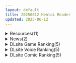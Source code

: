 ```yaml
---
layout: default
title: 20250612 Hentai Reader
updated: 2025-06-12
---
```


<details class='content-parent'>
<summary>
Resources(11)
</summary>
<details class='content-child'>
<summary>
<span class='rss-title'> [自购] [晴天艦] 女体化したオレが清楚系ビッチの妹のせいでチャラ男に強●メス堕ち (生肉) </span> <a class='rss-link' href='https://gmgard.com/gm129425' target='_blank'>&nbsp;</a>
<div class='rss-published'> 🕛 20250612 12:13:46</div>
</summary>
<img src="//static.gmgard.us/Images/upload/13694121655070833.jpg" /><br /><p>醒来性转，被妹妹男友强制雌堕，和妹妹一起3P</p>
</details>
<details class='content-child'>
<summary>
<span class='rss-title'> [自购][官中][RJ01389782][しーぶるそふと]隐秘露出 真菜香的禁忌快感[1.8G] </span> <a class='rss-link' href='https://gmgard.com/gm129419' target='_blank'>&nbsp;</a>
<div class='rss-published'> 🕛 20250612 12:12:00</div>
</summary>
<img src="//static.gmgard.us/Images/upload/10354112319035889.jpg" /><br /><p>
入正页面：点击转跳
社团名/商标名：しーぶるそふと
贩卖日：2025年06月12日 0点
支持的语言：中文(简体字) 中文(繁体字) 韩语 日文 英文
分类：女主人公 换装 3D作品 室外 露出 拘束 巨乳/爆乳 扶她

体验真正的露出，超越你想象的“自由与刺激”就在这里。
装备品多达约200种！ 尽情追求你理想中的风格吧！
用约50项角色自定义选项创造最完美的形象
七个露出的定番舞台在等着你。</p>
</details>
<details class='content-child'>
<summary>
<span class='rss-title'> 【R3711】[无修正][NitroPlus] みにくいモジカの子 / 丑小鸭与文字祸 官方中文版 </span> <a class='rss-link' href='https://blog.reimu.net/archives/110713' target='_blank'>&nbsp;</a>
<div class='rss-published'> 🕛 20250612 08:00:38</div>
</summary>
御所几年前投稿有发过本作的汉化版，不过也已经随着随着服务器一起消散了，今天应绅士请求把其新发售的Steam无修 &#8230; <a class="more-link" href="https://blog.reimu.net/archives/110713">继续阅读<span class="screen-reader-text">【R3711】[无修正][NitroPlus] みにくいモジカの子 / 丑小鸭与文字祸 官方中文版</span></a>
</details>
<details class='content-child'>
<summary>
<span class='rss-title'> [フンニャカ] 初恋のゆくえ </span> <a class='rss-link' href='https://www.hacg.icu/wp/100818.html' target='_blank'>&nbsp;</a>
<div class='rss-published'> 🕛 20250612 04:54:15</div>
</summary>
少见的假小子单行本，主动的女孩子难以抵挡，非常实用的本子 由喜欢短发纤细的作家フ &#8230; <a href="https://www.hacg.icu/wp/100818.html">继续阅读 <span class="meta-nav">&#8594;</span></a>
</details>
<details class='content-child'>
<summary>
<span class='rss-title'> 【S4894】[无修正][SoftShikiOni] 作者2D同人动画系列作品小合集 (8G) </span> <a class='rss-link' href='https://blog.reimu.net/archives/111145' target='_blank'>&nbsp;</a>
<div class='rss-published'> 🕛 20250612 02:00:09</div>
</summary>
你准备好成为老司机传奇了吗？让我们说中文~♪米粒儿～哦 米粒儿～♪哦 米粒儿~♪有了你～生活美好没烦恼～♪♪老 &#8230; <a class="more-link" href="https://blog.reimu.net/archives/111145">继续阅读<span class="screen-reader-text">【S4894】[无修正][SoftShikiOni] 作者2D同人动画系列作品小合集 (8G)</span></a>
</details>
<details class='content-child'>
<summary>
<span class='rss-title'> [P站ID=21862577][飯桶君] fanbox 合集至25.6 [23G] </span> <a class='rss-link' href='https://gmgard.com/gm129424' target='_blank'>&nbsp;</a>
<div class='rss-published'> 🕛 20250611 20:23:14</div>
</summary>
<img src="//static.gmgard.us/Images/upload/70977120423145542.jpg" /><br /><p>产量爆炸的色图作者，感觉有一点点像御坂那种画风。上传之前发现又更新了，已添加。</p>
</details>
<details class='content-child'>
<summary>
<span class='rss-title'> [2D同人动画] Jellymation 大佬 视频作品合集 至25.3 [5G] </span> <a class='rss-link' href='https://gmgard.com/gm129423' target='_blank'>&nbsp;</a>
<div class='rss-published'> 🕛 20250611 19:35:57</div>
</summary>
<img src="//static.gmgard.us/Images/upload/31448120335573919.jpg" /><br /><p>依然是求助更新，那个女人来了，莫妮卡！</p>
</details>
<details class='content-child'>
<summary>
<span class='rss-title'> [2D同人动画] Red Hornyhead 大佬 视频作品合集 至25.6 [3G] </span> <a class='rss-link' href='https://gmgard.com/gm129422' target='_blank'>&nbsp;</a>
<div class='rss-published'> 🕛 20250611 17:14:17</div>
</summary>
<img src="//static.gmgard.us/Images/upload/12855120114170246.jpg" /><br /><p>芙蓉王有那么大吗，再大点和菲伦一样了。依然是按时间排序</p>
</details>
<details class='content-child'>
<summary>
<span class='rss-title'> [官中/自购][250605][aquma]Whispers of Lust[百度网盘 935MB] </span> <a class='rss-link' href='https://gmgard.com/gm129418' target='_blank'>&nbsp;</a>
<div class='rss-published'> 🕛 20250611 13:41:20</div>
</summary>
<img src="//static.gmgard.us/Images/upload/96264111408348808.jpg" /><br /><p>自购分享,steam上目前（2025年6月11日14:06:05）为多半好评</p>
</details>
<details class='content-child'>
<summary>
<span class='rss-title'> [Steam官中/自购/百合/扶她][RJ434944][ぴよこ軍団]零月のラウラ 零月的拉芙拉[百度网盘 2.27GB] </span> <a class='rss-link' href='https://gmgard.com/gm129417' target='_blank'>&nbsp;</a>
<div class='rss-published'> 🕛 20250611 13:41:20</div>
</summary>
<img src="//static.gmgard.us/Images/upload/96253110811517160.jpg" /><br /><p>御宅计划steam代理发行,看到后立刻买下来分享了喵,祝大家假期愉快</p>
</details>
<details class='content-child'>
<summary>
<span class='rss-title'> 【R3710】やられゲー ‐祓魔令嬢編‐ </span> <a class='rss-link' href='https://blog.reimu.net/archives/111155' target='_blank'>&nbsp;</a>
<div class='rss-published'> 🕛 20250611 08:00:36</div>
</summary>
一部3D画风的横板格斗游戏……？ 就是操控女主角打一堆戴着头套的蒙面男……？？ （怀疑是作者懒得给敌人做面部故 &#8230; <a class="more-link" href="https://blog.reimu.net/archives/111155">继续阅读<span class="screen-reader-text">【R3710】やられゲー ‐祓魔令嬢編‐</span></a>
</details>

</details>
<details class='content-parent'>
<summary>
News(2)
</summary>
<details class='content-child'>
<summary>
<span class='rss-title'> 大UU後宮紳士RPG《冒險途中全員告白》將登Steam，聽說村裡酒館的店長是單親精靈老闆娘 </span> <a class='rss-link' href='https://www.4gamers.com.tw/news/detail/72371/love-confessionson-the-adventure-steam-store-page-open' target='_blank'>&nbsp;</a>
<div class='rss-published'> 🕛 20250612 12:01:19</div>
</summary>
<img src="https://img.4gamers.com.tw/news-image/b67207f0-30d9-4e13-a981-725c0ecd4a14.jpg"/>
這兒的酒館有人妻!?
</details>
<details class='content-child'>
<summary>
<span class='rss-title'> 《劍星》模組怎麼裝？伊芙奈米衣穿搭、搞怪與紳士Mod自由替換 </span> <a class='rss-link' href='https://www.4gamers.com.tw/news/detail/72366/how-to-install-stellar-blade-mod' target='_blank'>&nbsp;</a>
<div class='rss-published'> 🕛 20250612 01:00:00</div>
</summary>
<img src="https://img.4gamers.com.tw/news-image/74489223-7266-41cc-a913-a32d92b8672e.jpg"/>
官方跟社群的模改比賽開跑
</details>

</details>
<details class='content-parent'>
<summary>
DLsite Game Ranking(5)
</summary>
<details class='content-child'>
<summary>
<span class='rss-title'> 修道女ソフィーと魔女の呪い [満天工房] </span> <a class='rss-link' href='https://www.dlsite.com/maniax/work/=/product_id/RJ01339608.html' target='_blank'>&nbsp;</a>
<div class='rss-published'> 🕛 20250612 21:46:30</div>
</summary>
<img src ="http://img.dlsite.jp/modpub/images2/work/doujin/RJ01340000/RJ01339608_img_main.jpg"/><br/>満天工房 戦闘エロRPGゲーム第2弾「修道女ソフィーと魔女の呪い」
</details>
<details class='content-child'>
<summary>
<span class='rss-title'> フォレスティア～ちいさな町の牧場ライフ～ [いなずまそふと] </span> <a class='rss-link' href='https://www.dlsite.com/maniax/work/=/product_id/RJ01271506.html' target='_blank'>&nbsp;</a>
<div class='rss-published'> 🕛 20250612 21:46:30</div>
</summary>
<img src ="http://img.dlsite.jp/modpub/images2/work/doujin/RJ01272000/RJ01271506_img_main.jpg"/><br/>作物を育てたり、動物をお世話したり、釣りに採集に鉱山に…多彩なヒロインとの交流も楽しめる。本格スローライフシミュレーションゲーム!
</details>
<details class='content-child'>
<summary>
<span class='rss-title'> 【中英日韩】Fallen / Brand New World [パルティア教団] </span> <a class='rss-link' href='https://www.dlsite.com/maniax/work/=/product_id/RJ01348926.html' target='_blank'>&nbsp;</a>
<div class='rss-published'> 🕛 20250612 21:46:30</div>
</summary>
<img src ="http://img.dlsite.jp/modpub/images2/work/doujin/RJ01349000/RJ01348926_img_main.jpg"/><br/>与女仆亲密互动，心意相通。奇幻都市生活SLG
</details>
<details class='content-child'>
<summary>
<span class='rss-title'> Hospital Seduction [Tsurisu] </span> <a class='rss-link' href='https://www.dlsite.com/maniax/work/=/product_id/RJ01405281.html' target='_blank'>&nbsp;</a>
<div class='rss-published'> 🕛 20250612 21:46:30</div>
</summary>
<img src ="http://img.dlsite.jp/modpub/images2/work/doujin/RJ01406000/RJ01405281_img_main.jpg"/><br/>目に見えるものすべてを疑いながら、あなたはこの場所に潜む“真実”に少しずつ近づいていく。絶望が支配する5つの夜の果てに、すべてが明らかになる──。
</details>
<details class='content-child'>
<summary>
<span class='rss-title'> 【多语言】隐秘露出 真菜香的禁忌快感 [しーぶるそふと] </span> <a class='rss-link' href='https://www.dlsite.com/maniax/work/=/product_id/RJ01389782.html' target='_blank'>&nbsp;</a>
<div class='rss-published'> 🕛 20250612 21:46:30</div>
</summary>
<img src ="http://img.dlsite.jp/modpub/images2/work/doujin/RJ01390000/RJ01389782_img_main.jpg"/><br/>体验真正的露出，超越你想象的“自由与刺激”就在这里。
</details>

</details>
<details class='content-parent'>
<summary>
DLsite Voice Ranking(5)
</summary>
<details class='content-child'>
<summary>
<span class='rss-title'> 最初はクールで事務的だけど、心から優しくて甘えたい気持ちを隠している超美人な嫁！～ビジネスワイフ制度～ [甘幸冬水] </span> <a class='rss-link' href='https://www.dlsite.com/maniax/work/=/product_id/RJ01396750.html' target='_blank'>&nbsp;</a>
<div class='rss-published'> 🕛 20250612 21:46:32</div>
</summary>
<img src ="http://img.dlsite.jp/modpub/images2/work/doujin/RJ01397000/RJ01396750_img_main.jpg"/><br/>年上で落ち着きのある女性と、オホ声とのギャップにこだわり抜いた『ビジネスワイフ制度』 男性が苦手で、事務的な対応が目立つ出会いから、本当の夫婦になっていく二人。 心の距離が縮まってからは、貴方の事を本気で理解し、心配し、支えてくれるヒロインです。  CV:野上菜月様 プレイ内容(ベロチュー/フェラ/騎乗位/生挿入/中出し/パイズリ/乳首責め//甘やかし/よしよし/連続絶頂/オホ声/潮吹き/孕ませ懇願)等
</details>
<details class='content-child'>
<summary>
<span class='rss-title'> 【ALL無声音】フル勃起でメイドの発情トロマンに生ハメしたまま寝れますか?【スローセックス/ずっと生ハメ】 [バブバブの森] </span> <a class='rss-link' href='https://www.dlsite.com/maniax/work/=/product_id/RJ01392175.html' target='_blank'>&nbsp;</a>
<div class='rss-published'> 🕛 20250612 21:46:32</div>
</summary>
<img src ="http://img.dlsite.jp/modpub/images2/work/doujin/RJ01393000/RJ01392175_img_main.jpg"/><br/>勃起生ハメしながら寝れますか?第二弾！今度はドスケベメイドの二人があなたの睡眠を生ハメでサポート致します！勃起チンチンをトロマンに入れたまま、ゆったりまったりした雰囲気で耳舐めされながら、ぐっすり眠ってくださいね！囁きは全て無声音！みもりあいの様×涼花みなせ様の囁きメイドバディが夢の生ハメ睡眠世界へお届けします♪
</details>
<details class='content-child'>
<summary>
<span class='rss-title'> 忍堕とし・淫声録 [まろん☆まろん] </span> <a class='rss-link' href='https://www.dlsite.com/maniax/work/=/product_id/RJ01380174.html' target='_blank'>&nbsp;</a>
<div class='rss-published'> 🕛 20250612 21:46:32</div>
</summary>
<img src ="http://img.dlsite.jp/modpub/images2/work/doujin/RJ01381000/RJ01380174_img_main.jpg"/><br/>時は戦国。 我が陣営は、「最強の忍」と謳われている敵方の少女「綾目」を 運よく捕らえることができた。 そしてあなたは、頭にこう命じられる。  「綾目を調教して、寝返らせよ…！」  ここに残されているのは、あなたの手で堕ちたひとりの女忍の調教記録…
</details>
<details class='content-child'>
<summary>
<span class='rss-title'> 【あおぎり高校ASMR】シチュエーション&記念企画ボイス豪華まとめパック vol.1 [あおぎり高校] </span> <a class='rss-link' href='https://www.dlsite.com/maniax/work/=/product_id/RJ01354582.html' target='_blank'>&nbsp;</a>
<div class='rss-published'> 🕛 20250612 21:46:32</div>
</summary>
<img src ="http://img.dlsite.jp/modpub/images2/work/doujin/RJ01355000/RJ01354582_img_main.jpg"/><br/>VTuberグループ「あおぎり高校」の公式ショップ「あおぎり高校購買部」で過去に販売した記念ボイスが DLsiteでパックになって登場！11時間超えの大ボリュームでお届けする豪華まとめパック！
</details>
<details class='content-child'>
<summary>
<span class='rss-title'> ✅6/20まで限定特典✅【密着×おほ声】チン堕ちおほマゾお貢ぎ爆乳グラドルJK ～貴方への好意を意地でも認めない完堕ちJKグラドルの雌肉堪能しながら優越感煽らせる話～ [失楽少女] </span> <a class='rss-link' href='https://www.dlsite.com/maniax/work/=/product_id/RJ01385624.html' target='_blank'>&nbsp;</a>
<div class='rss-published'> 🕛 20250612 21:46:32</div>
</summary>
<img src ="http://img.dlsite.jp/modpub/images2/work/doujin/RJ01386000/RJ01385624_img_main.jpg"/><br/>”クールで媚を売らないグラビアアイドル”、琴宮燈。 その本性は《お貢ぎマゾ》♪ 日本一の爆乳JKグラドルは、あなた専用のチン媚び性処理マゾオナホ♪ CV.秋野かえで様
</details>

</details>
<details class='content-parent'>
<summary>
DLsite Comic Ranking(5)
</summary>
<details class='content-child'>
<summary>
<span class='rss-title'> 【日文版】色情宾果是什么鬼啊… [あきや] </span> <a class='rss-link' href='https://www.dlsite.com/maniax/work/=/product_id/RJ01329689.html' target='_blank'>&nbsp;</a>
<div class='rss-published'> 🕛 20250612 21:46:35</div>
</summary>
<img src ="http://img.dlsite.jp/modpub/images2/work/doujin/RJ01330000/RJ01329689_img_main.jpg"/><br/>色情宾果到底是什么东西啊…
</details>
<details class='content-child'>
<summary>
<span class='rss-title'> ヒミツの睡眠学習 [Bicolor] </span> <a class='rss-link' href='https://www.dlsite.com/maniax/work/=/product_id/RJ01118976.html' target='_blank'>&nbsp;</a>
<div class='rss-published'> 🕛 20250612 21:46:35</div>
</summary>
<img src ="http://img.dlsite.jp/modpub/images2/work/doujin/RJ01119000/RJ01118976_img_main.jpg"/><br/>勉強による寝不足で放課後の教室で眠る巨乳のポニーテールの女子。 彼女は自分の知らないところで、同級生の男子達に毎日身体を弄ばれていた。 そしてある日、目を覚まし…。
</details>
<details class='content-child'>
<summary>
<span class='rss-title'> なまオナホ先輩♡ ~ヤリたがりの先輩が後輩くんを煽ったらバッコバコに犯されてめちゃくちゃ射精される話~ [sumomo] </span> <a class='rss-link' href='https://www.dlsite.com/maniax/work/=/product_id/RJ01365103.html' target='_blank'>&nbsp;</a>
<div class='rss-published'> 🕛 20250612 21:46:35</div>
</summary>
<img src ="http://img.dlsite.jp/modpub/images2/work/doujin/RJ01366000/RJ01365103_img_main.jpg"/><br/>セックス大好きな低身長巨乳の先輩が後輩の男の子にオナホにされる漫画です
</details>
<details class='content-child'>
<summary>
<span class='rss-title'> 魅惑的なお前が悪い [よふかしのへや] </span> <a class='rss-link' href='https://www.dlsite.com/maniax/work/=/product_id/RJ01389285.html' target='_blank'>&nbsp;</a>
<div class='rss-published'> 🕛 20250612 21:46:35</div>
</summary>
<img src ="http://img.dlsite.jp/modpub/images2/work/doujin/RJ01390000/RJ01389285_img_main.jpg"/><br/>性奴○との背徳いちゃらぶ生活
</details>
<details class='content-child'>
<summary>
<span class='rss-title'> 【日文版】只是眼神凶恶的普通女人 [あきや] </span> <a class='rss-link' href='https://www.dlsite.com/maniax/work/=/product_id/RJ01354858.html' target='_blank'>&nbsp;</a>
<div class='rss-published'> 🕛 20250612 21:46:35</div>
</summary>
<img src ="http://img.dlsite.jp/modpub/images2/work/doujin/RJ01355000/RJ01354858_img_main.jpg"/><br/>前去搭话的女人眼神凶恶，是个普通的女人！？
</details>

</details>
